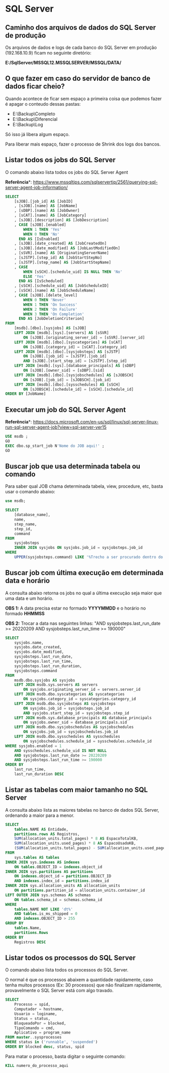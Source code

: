 # SQL Server

## Caminho dos arquivos de dados do SQL Server de produção

Os arquivos de dados e logs de cada banco do SQL Server em produção (192.168.10.9) 
ficam no seguinte diretório: 

**E:/SqlServer/MSSQL12.MSSQLSERVER/MSSQL/DATA/**

## O que fazer em caso do servidor de banco de dados ficar cheio?

Quando acontece de ficar sem espaço a primeira coisa que podemos fazer é apagar o conteudo dessas pastas:

- E:\Backup\Completo
- E:\Backup\Diferencial
- E:\Backup\Log

Só isso já libera algum espaço.

Para liberar mais espaço, fazer o processo de Shrink dos logs dos bancos.
## Listar todos os jobs do SQL Server

O comando abaixo lista todos os jobs do SQL Server Agent

**Referência***: https://www.mssqltips.com/sqlservertip/2561/querying-sql-server-agent-job-information/

```sql
SELECT 
    [sJOB].[job_id] AS [JobID]
    , [sJOB].[name] AS [JobName]
    , [sDBP].[name] AS [JobOwner]
    , [sCAT].[name] AS [JobCategory]
    , [sJOB].[description] AS [JobDescription]
    , CASE [sJOB].[enabled]
        WHEN 1 THEN 'Yes'
        WHEN 0 THEN 'No'
      END AS [IsEnabled]
    , [sJOB].[date_created] AS [JobCreatedOn]
    , [sJOB].[date_modified] AS [JobLastModifiedOn]
    , [sSVR].[name] AS [OriginatingServerName]
    , [sJSTP].[step_id] AS [JobStartStepNo]
    , [sJSTP].[step_name] AS [JobStartStepName]
    , CASE
        WHEN [sSCH].[schedule_uid] IS NULL THEN 'No'
        ELSE 'Yes'
      END AS [IsScheduled]
    , [sSCH].[schedule_uid] AS [JobScheduleID]
    , [sSCH].[name] AS [JobScheduleName]
    , CASE [sJOB].[delete_level]
        WHEN 0 THEN 'Never'
        WHEN 1 THEN 'On Success'
        WHEN 2 THEN 'On Failure'
        WHEN 3 THEN 'On Completion'
      END AS [JobDeletionCriterion]
FROM
    [msdb].[dbo].[sysjobs] AS [sJOB]
    LEFT JOIN [msdb].[sys].[servers] AS [sSVR]
        ON [sJOB].[originating_server_id] = [sSVR].[server_id]
    LEFT JOIN [msdb].[dbo].[syscategories] AS [sCAT]
        ON [sJOB].[category_id] = [sCAT].[category_id]
    LEFT JOIN [msdb].[dbo].[sysjobsteps] AS [sJSTP]
        ON [sJOB].[job_id] = [sJSTP].[job_id]
        AND [sJOB].[start_step_id] = [sJSTP].[step_id]
    LEFT JOIN [msdb].[sys].[database_principals] AS [sDBP]
        ON [sJOB].[owner_sid] = [sDBP].[sid]
    LEFT JOIN [msdb].[dbo].[sysjobschedules] AS [sJOBSCH]
        ON [sJOB].[job_id] = [sJOBSCH].[job_id]
    LEFT JOIN [msdb].[dbo].[sysschedules] AS [sSCH]
        ON [sJOBSCH].[schedule_id] = [sSCH].[schedule_id]
ORDER BY [JobName]
```


## Executar um job do SQL Server Agent

**Referência***: https://docs.microsoft.com/en-us/sql/linux/sql-server-linux-run-sql-server-agent-job?view=sql-server-ver15

```sql
USE msdb ;
GO
EXEC dbo.sp_start_job N'Nome do JOB aqui!' ;
GO

```


## Buscar job que usa determinada tabela ou comando

Para saber qual JOB chama determinada tabela, view, procedure, etc, basta usar o comando abaixo:

```sql 
use msdb;

SELECT 
	[database_name],
	name,
	step_name,
	step_id,
	command
FROM 
	sysjobsteps
	INNER JOIN sysjobs ON sysjobs.job_id = sysjobsteps.job_id
WHERE 
	UPPER(sysjobsteps.command) LIKE '%Trecho a ser procurado dentro do comando executado no job%'
```


## Buscar job com última execução em determinada data e horário

A consulta abaixo retorna os jobs no qual a última execução seja maior que uma data e um horário.

**OBS 1:** A data precisa estar no formado **YYYYMMDD** e o horário no formado **HHMMSS**

**OBS 2:** Trocar a data nas seguintes linhas: "AND sysjobsteps.last_run_date >= 20220209 AND sysjobsteps.last_run_time >= 190000"

```sql
SELECT 
    sysjobs.name,
    sysjobs.date_created,
    sysjobs.date_modified,
    sysjobsteps.last_run_date,
    sysjobsteps.last_run_time,
    sysjobsteps.last_run_duration,
    sysjobsteps.command
FROM 
    msdb.dbo.sysjobs AS sysjobs
    LEFT JOIN msdb.sys.servers AS servers
        ON sysjobs.originating_server_id = servers.server_id
    LEFT JOIN msdb.dbo.syscategories AS syscategories
        ON sysjobs.category_id = syscategories.category_id
    LEFT JOIN msdb.dbo.sysjobsteps AS sysjobsteps
        ON sysjobs.job_id = sysjobsteps.job_id
        AND sysjobs.start_step_id = sysjobsteps.step_id
    LEFT JOIN msdb.sys.database_principals AS database_principals
        ON sysjobs.owner_sid = database_principals.sid
    LEFT JOIN msdb.dbo.sysjobschedules AS sysjobschedules
        ON sysjobs.job_id = sysjobschedules.job_id
    LEFT JOIN msdb.dbo.sysschedules AS sysschedules
        ON sysjobschedules.schedule_id = sysschedules.schedule_id
WHERE sysjobs.enabled = 1
    AND sysschedules.schedule_uid IS NOT NULL
    AND sysjobsteps.last_run_date >= 20220209
    AND sysjobsteps.last_run_time >= 190000
ORDER BY 
    last_run_time, 
    last_run_duration DESC
```


## Listar as tabelas com maior tamanho no SQL Server

A consulta abaixo lista as maiores tabelas no banco de dados SQL Server, 
ordenando a maior para a menor.

```sql
SELECT
    tables.NAME AS Entidade,
    partitions.rows AS Registros,
    SUM(allocation_units.total_pages) * 8 AS EspacoTotalKB,
    SUM(allocation_units.used_pages) * 8 AS EspacoUsadoKB,
    (SUM(allocation_units.total_pages) - SUM(allocation_units.used_pages)) * 8 AS EspacoNaoUsadoKB
FROM
    sys.tables AS tables
INNER JOIN sys.indexes AS indexes 
    ON tables.OBJECT_ID = indexes.object_id
INNER JOIN sys.partitions AS partitions 
    ON indexes.object_id = partitions.OBJECT_ID 
    AND indexes.index_id = partitions.index_id
INNER JOIN sys.allocation_units AS allocation_units 
    ON partitions.partition_id = allocation_units.container_id
LEFT OUTER JOIN sys.schemas AS schemas 
    ON tables.schema_id = schemas.schema_id
WHERE
    tables.NAME NOT LIKE 'dt%'
    AND tables.is_ms_shipped = 0
    AND indexes.OBJECT_ID > 255
GROUP BY
    tables.Name, 
    partitions.Rows
ORDER BY
    Registros DESC
```


## Listar todos os processos do SQL Server

O comando abaixo lista todos os processos do SQL Server.

O normal é que os processos abaixem a quantidade rapidamente, caso tenha muitos processos (Ex: 30 processos)
que não finalizam rapidamente, provavelmente o SQL Server está com algo travado.

```sql
SELECT
    Processo = spid,
    Computador = hostname,
    Usuario = loginame,
    Status = status,
    BloqueadoPor = blocked,
    TipoComando = cmd,
    Aplicativo = program_name
FROM master..sysprocesses
WHERE status in ('runnable', 'suspended')
ORDER BY blocked desc, status, spid
```

Para matar o processo, basta digitar o seguinte comando:

```sql
KILL numero_do_processo_aqui
```
